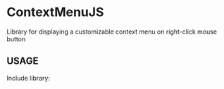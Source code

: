 # ContextMenuJS
Library for displaying a customizable context menu on right-click mouse button

USAGE
-----

Include library:
<script src="/path-to-library/contextualMenu.js></script>

Declare icons and labels for contextual menu options

var mlist = {
	"arrow-circle-left": "Atrás",
	"undo": "Deshacer",
	"refresh": "Recargar",
	"question-circle": "Ayuda",
	"close": "Cerrar"
};

Note that "mlist" is a dictionary which Key is the name of the icon (font-awesome library) and Value is the label of the option.

You need to declare also the context menu actions for each button like this:

var mlinks = Array(
	"alert('Seleccionada la opción atrás')",
	"alert('Seleccionada la opción Deshacer')",
	"alert('Seleccionada la opción Recargar')",
	"alert('Seleccionada la opción Ayuda')",
	"alert('Seleccionada la opción Cerrar')"
);

Finally only need to instantiate the ContextMenu object like:

var cm = new ContextualMenu(mlis, mlinks);
